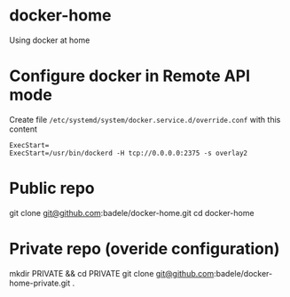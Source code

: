 # docker-home
Using docker at home

# Configure docker in Remote API mode
Create file `/etc/systemd/system/docker.service.d/override.conf` with this content
```
ExecStart=
ExecStart=/usr/bin/dockerd -H tcp://0.0.0.0:2375 -s overlay2
```

# Public repo
git clone git@github.com:badele/docker-home.git
cd docker-home

# Private repo (overide configuration)
mkdir PRIVATE && cd PRIVATE
git clone git@github.com:badele/docker-home-private.git .
